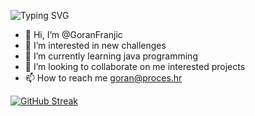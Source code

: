
![Typing SVG](https://readme-typing-svg.demolab.com?font=Fira+Code&pause=1000&width=435&lines=+Goran+enters+Java+programming+;and+welcomes+you!!!!!!!!)

  
- 👋 Hi, I’m @GoranFranjic
- 👀 I’m interested in new  challenges
- 🌱 I’m currently learning java programming
- 💞️ I’m looking to collaborate on  me interested projects
- 📫 How to reach me goran@proces.hr

[![GitHub Streak](https://streak-stats.demolab.com/?user=GoranFranjic&theme=dark)](https://git.io/streak-stats)

<!---
GoranFranjic/GoranFranjic is a ✨ special ✨ repository because its `README.md` (this file) appears on your GitHub profile.
You can click the Preview link to take a look at your changes.
--->
